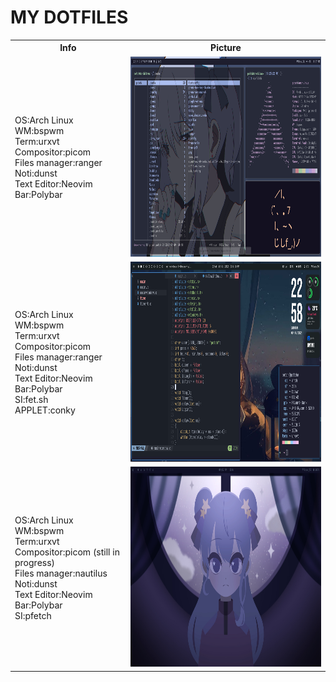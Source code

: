 # MY DOTFILES

 <table>
  <tr>
    <th>Info</th>
    <th>Picture</th>
  </tr>
  <tr>
    <td>
     OS:Arch Linux<br>
     WM:bspwm<br>
     Term:urxvt<br>
     Compositor:picom<br>
     Files manager:ranger<br>
     Noti:dunst<br>
     Text Editor:Neovim<br>
     Bar:Polybar<br>
   </td><td><img src="scr/2.png"  alt="1" width = 640px height = 320px ></td>
  </tr>
 <tr>
  <td>
    OS:Arch Linux<br>
    WM:bspwm<br>
    Term:urxvt<br>
    Compositor:picom<br>
    Files manager:ranger<br>
    Noti:dunst<br>
    Text Editor:Neovim<br>
    Bar:Polybar<br>
    SI:fet.sh<br>
    APPLET:conky<br>
  </td>
   <td><img src="scr/1.png"  alt="1" width = 640px height = 320px ></td>
 </tr>
 <tr>
  <td>
    OS:Arch Linux<br>
    WM:bspwm<br>
    Term:urxvt<br>
    Compositor:picom (still in progress)<br>
    Files manager:nautilus<br>
    Noti:dunst<br>
    Text Editor:Neovim<br>
    Bar:Polybar<br>
    SI:pfetch<br>
  </td>
   <td><img src="scr/3.png"  alt="1" width = 640px height = 320px ></td>
 </tr>
</table> 

